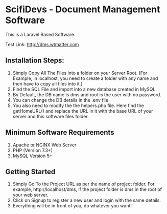 # ScifiDevs - Document Management Software
This is a Laravel Based Software.

Test Link: http://dms.wtmatter.com

## Installation Steps:

1. Simply Copy All The Files into a folder on your Server Root.
(For Example, in localhost, you need to create a folder with any name and then have to copy all files into it.)
2. Find the SQL File and import into a new database created in MySQL.
3. By Default, the DB name is dms and root is the user with no password.
4. You can change the DB details in the .env file.
5. You also need to modify the the helpers.php file. Here find the getHomeURL() and replace the URL in it with the base URL of your server and this software files folder.

## Minimum Software Requirements

1. Apache or NGINX Web Server
2. PHP (Version 7.3+)
3. MySQL Version 5+

## Getting Started

1. Simply Go To the Project URL as per the name of project folder. For example, http://localhost/dms, if the project folder is dms in the root of your web server.
2. Click on Signup to register a new user and login with the same details.
3. Everything will be in front of you, do whatever you want!
